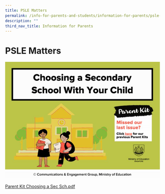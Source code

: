 ```yaml
---
title: PSLE Matters
permalink: /info-for-parents-and-students/information-for-parents/psle-matters/
description: ""
third_nav_title: Information for Parents
---
```


# **PSLE Matters**

![](/images/choosing%20secondary%20school.jpg)

[Parent Kit Choosing a Sec Sch.pdf](/files/Parent%20Kit%20Choosing%20a%20Sec%20Sch.pdf)